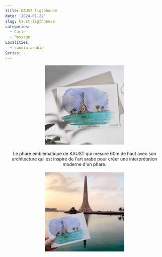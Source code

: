 ```yaml
---
title: KAUST ligthhouse
date: '2024-01-22'
slug: kaust-ligthhouse
categories:
  - Carte
  - Paysage
Localities: 
  - saudia-arabia
Series: ~
---
```

<center>
<img alt="[KAUST beacon" src="kaust-beacon-featured-image.jpg" width=50%> 
<br>
<br>
 Le phare emblématique de KAUST qui mesure 60m de haut avec son architecture qui est inspiré de l'art arabe pour créer une interprétation moderne d'un phare. 
<br>
<br>
<img alt="[KAUST beacon" src="kaust-beacon-with-landscape.jpg" width=50%>
</center>